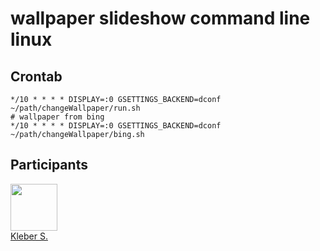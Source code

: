 # wallpaper slideshow command line linux

## Crontab
    
    */10 * * * * DISPLAY=:0 GSETTINGS_BACKEND=dconf ~/path/changeWallpaper/run.sh
    # wallpaper from bing 
    */10 * * * * DISPLAY=:0 GSETTINGS_BACKEND=dconf ~/path/changeWallpaper/bing.sh



## Participants

[<img src="https://avatars0.githubusercontent.com/u/15957216?s=460&v=4" width="75px;"/>](https://github.com/DevKleber) <br />
[Kleber S.](https://github.com/DevKleber)

